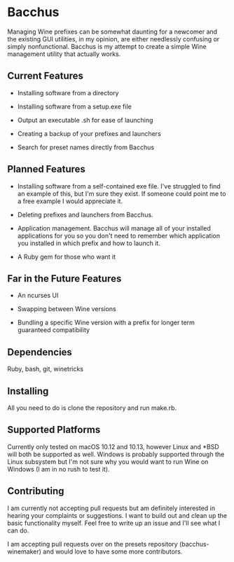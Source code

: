 # Bacchus
Managing Wine prefixes can be somewhat daunting for a newcomer and the existing GUI utilities, in my opinion, are either needlessly confusing or simply nonfunctional. Bacchus is my attempt to create a simple Wine management utility that actually works.

## Current Features
* Installing software from a directory

* Installing software from a setup.exe file

* Output an executable .sh for ease of launching

* Creating a backup of your prefixes and launchers

* Search for preset names directly from Bacchus

## Planned Features
* Installing software from a self-contained exe file. I've struggled to find an example of this, but I'm sure they exist. If someone could point me to a free example I would appreciate it.

* Deleting prefixes and launchers from Bacchus.

* Application management. Bacchus will manage all of your installed applications for you so you don't need to remember which application you installed in which prefix and how to launch it.

* A Ruby gem for those who want it

## Far in the Future Features
* An ncurses UI

* Swapping between Wine versions

* Bundling a specific Wine version with a prefix for longer term guaranteed compatibility

## Dependencies
Ruby, bash, git, winetricks

## Installing
All you need to do is clone the repository and run make.rb.

## Supported Platforms
Currently only tested on macOS 10.12 and 10.13, however Linux and *BSD will both be supported as well. Windows is probably supported through the Linux subsystem but I'm not sure why you would want to run Wine on Windows (I am in no rush to test it).

## Contributing
I am currently not accepting pull requests but am definitely interested in hearing your complaints or suggestions. I want to build out and clean up the basic functionality myself. Feel free to write up an issue and I'll see what I can do.

I am accepting pull requests over on the presets repository (bacchus-winemaker) and would love to have some more contributors.
